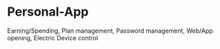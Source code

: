 # Personal-App
Earning/Spending, Plan management, Password management, Web/App opening,  Electric Device control
